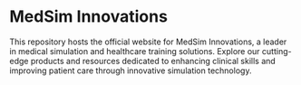 # MedSim Innovations

This repository hosts the official website for MedSim Innovations, a leader in medical simulation and healthcare training solutions. Explore our cutting-edge products and resources dedicated to enhancing clinical skills and improving patient care through innovative simulation technology.